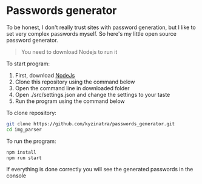 # Passwords generator

To be honest, I don't really trust sites with password generation,
but I like to set very complex passwords myself.
So here's my little open source password generator.

> You need to download Nodejs to run it

To start program:

1. First, download [NodeJs](https://nodejs.org/en/)
2. Clone this repository using the command below
3. Open the command line in downloaded folder
4. Open ./src/settings.json and сhange the settings to your taste
5. Run the program using the command below

To clone repository:

```sh
git clone https://github.com/kyzinatra/passwords_generator.git
cd img_parser
```

To run the program:

```sh
npm install
npm run start
```

If everything is done correctly you will see the generated passwords in the console
